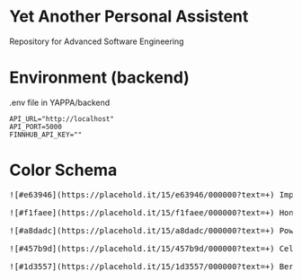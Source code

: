 # Yet Another Personal Assistent
Repository for Advanced Software Engineering

# Environment (backend)

.env file in YAPPA/backend

```env
API_URL="http://localhost"
API_PORT=5000
FINNHUB_API_KEY=""
```

# Color Schema
<pre>
![#e63946](https://placehold.it/15/e63946/000000?text=+) Imperial Red  [#e63946]<br>
![#f1faee](https://placehold.it/15/f1faee/000000?text=+) Honeydew      [#f1faee]<br>
![#a8dadc](https://placehold.it/15/a8dadc/000000?text=+) Powder Blue   [#a8dadc]<br>
![#457b9d](https://placehold.it/15/457b9d/000000?text=+) Celadon Blue  [#457b9d]<br>
![#1d3557](https://placehold.it/15/1d3557/000000?text=+) Berliner Blue [#1d3557]<br>
</pre>
